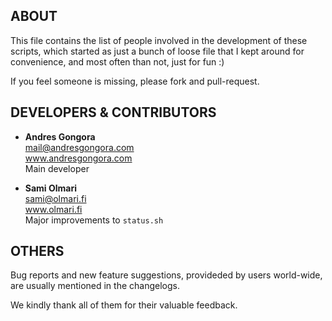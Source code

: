 <!--------------------------------------+-------------------------------------->
##                                    ABOUT
<!--------------------------------------+-------------------------------------->

This file contains the list of people involved in the development of these
scripts, which started as just a bunch of loose file that I kept around
for convenience, and most often than not, just for fun :)

If you feel someone is missing, please fork and pull-request.
<!-- The following list is roughly sorted in reverse cronological order. -->





<!--------------------------------------+-------------------------------------->
##                          DEVELOPERS & CONTRIBUTORS
<!--------------------------------------+-------------------------------------->

*	**Andres Gongora**  
	<mail@andresgongora.com>  
	www.andresgongora.com  
	Main developer

	
*	**Sami Olmari**	 
	<sami@olmari.fi>  
	www.olmari.fi  
	Major improvements to `status.sh`




<!--------------------------------------+-------------------------------------->
##                                    OTHERS
<!--------------------------------------+-------------------------------------->

Bug reports and new feature suggestions, provideded by users world-wide,
are usually mentioned in the changelogs.

We kindly thank all of them for their valuable feedback.

